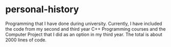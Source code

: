 # personal-history
Programming that I have done during university. Currently, I have included the code from my second and third year C++ Programming courses and the Computer Project that I did as an option in my third year. The total is about 2000 lines of code.
